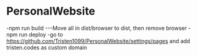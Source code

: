 # PersonalWebsite

-npm run build
---Move all in dist/browser to dist, then remove browser
-npm run deploy
-go to https://github.com/Tristen1099/PersonalWebsite/settings/pages and add tristen.codes as custom domain